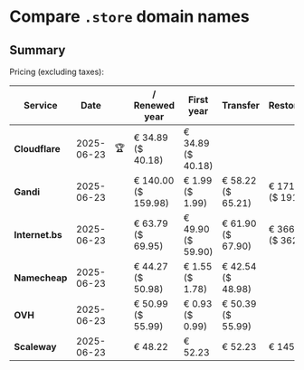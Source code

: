 # Compare `.store` domain names

## Summary

Pricing (excluding taxes):

| Service | Date |  | / Renewed year | First year | Transfer | Restoration |
|--|--|--|--|--|--|--|
| **Cloudflare** | 2025-06-23 | 🏆 | € 34.89<br>($ 40.18) | € 34.89<br>($ 40.18) |  |  |
| **Gandi** | 2025-06-23 |  | € 140.00<br>($ 159.98) | € 1.99<br>($ 1.99) | € 58.22<br>($ 65.21) | € 171.16<br>($ 191.70) |
| **Internet.bs** | 2025-06-23 |  | € 63.79<br>($ 69.95) | € 49.90<br>($ 59.90) | € 61.90<br>($ 67.90) | € 366.99<br>($ 362.05) |
| **Namecheap** | 2025-06-23 |  | € 44.27<br>($ 50.98) | € 1.55<br>($ 1.78) | € 42.54<br>($ 48.98) |  |
| **OVH** | 2025-06-23 |  | € 50.99<br>($ 55.99) | € 0.93<br>($ 0.99) | € 50.39<br>($ 55.99) |  |
| **Scaleway** | 2025-06-23 |  | € 48.22 | € 52.23 | € 52.23 | € 145.26 |
